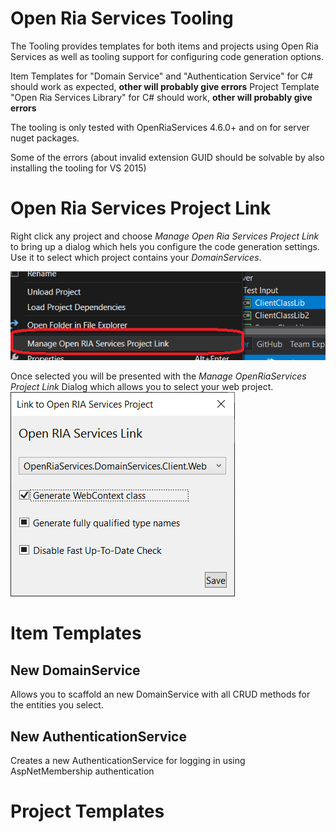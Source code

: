 # Open Ria  Services Tooling

The Tooling provides templates for both items and projects using Open Ria Services as well as tooling support for configuring code generation options.

Item Templates for "Domain Service" and "Authentication Service" for C# should work as expected, **other will probably give errors**
Project Template "Open Ria Services Library" for C# should work, **other will probably give errors**

The tooling is only tested with OpenRiaServices 4.6.0+ and on for server nuget packages.

Some of the errors (about invalid extension GUID should be solvable by also installing the tooling for VS 2015)

# Open Ria Services Project Link

Right click any project and choose *Manage Open Ria Services Project Link* to bring up a dialog
which hels you configure the code generation settings.
Use it to select which project contains your *DomainServices*.

![Manage OpenRiaServices Project Link Context Menu](images/ManageOpenRiaServicesProjectLinkContextMenu.png "Manage OpenRiaServices Project Link Context Menu")


Once selected you will be presented with the *Manage OpenRiaServices Project Link* Dialog which allows you to select your web project.
![Manage OpenRiaServices Project Link Dialog](images/ManageOpenRiaServicesProjectLink.png "Configure code generation settings here")


# Item Templates

## New DomainService

Allows you to scaffold an new DomainService with all CRUD methods for the entities you select.

## New AuthenticationService

Creates a new AuthenticationService for logging in using AspNetMembership authentication

# Project Templates
